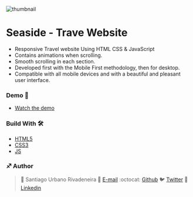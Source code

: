 
![thumbnail](https://user-images.githubusercontent.com/60886336/195116870-9821c8a4-861a-4756-8459-c96b7c2c23df.jpg)
# Seaside - Trave Website


- Responsive Travel website Using HTML CSS & JavaScript
- Contains animations when scrolling.
- Smooth scrolling in each section.
- Developed first with the Mobile First methodology, then for desktop.
- Compatible with all mobile devices and with a beautiful and pleasant user interface.

### Demo 🚢
- [Watch the demo](https://sanurb.github.io/seaside/)

### Build With 🛠️ 
* [HTML5](https://developer.mozilla.org/en-US/docs/Glossary/HTML5)
* [CSS3](https://developer.mozilla.org/en-US/docs/Web/CSS)
* [JS]()

### :sagittarius: Author
> :man: Santiago Urbano Rivadeneira
> :e-mail: [E-mail](dsanturban@gmail.com)
> :octocat: [Github](https://github.com/sanurb)
> :bird: [Twitter](https://twitter.com/dsanturban)
> :blue_book: [Linkedin](https://www.linkedin.com/in/sanurb)
